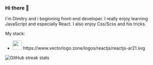 ### Hi there 👋

I'm Dimitry and i beginning front-end developer. I really enjoy learning JavaScript and especially React. I also enjoy Css/Scss and his tricks.

My stack:
* <img width='30px' src="https://cdn.jsdelivr.net/gh/devicons/devicon/icons/react/react-original-wordmark.svg" />
          https://www.vectorlogo.zone/logos/reactjs/reactjs-ar21.svg
![GitHub streak stats](https://github-readme-streak-stats.herokuapp.com/?user=Dimitry-prog)  

